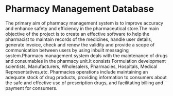 # Pharmacy Management Database

The primary aim of pharmacy management system is to improve accuracy and enhance safety
and efficiency in the pharmaceutical store.The main objective of the project is to create
an effective software to help the pharmacist to maintain records of the medicines,
handle user details, generate invoice, check and renew the validity and provide a scope
of communication between users by using inbuilt messaging system.Pharmacy management system
deals with the maintenance of drugs and consumables in the pharmacy unit.It consists Formulation
development scientists, Manufacturers, Wholesalers, Pharmacies, Hospitals, Medical Representatives,etc.
Pharmacies operations include maintaining an adequate stock of drug products, 
providing information to consumers about the safe and effective use of prescription
drugs, and facilitating billing and payment for consumers.
